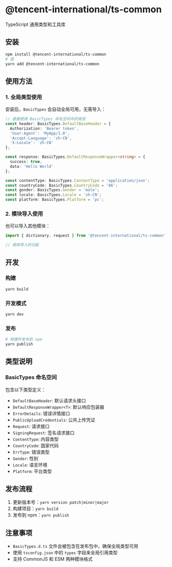 # @tencent-international/ts-common

TypeScript 通用类型和工具库

## 安装

```bash
npm install @tencent-international/ts-common
# 或
yarn add @tencent-international/ts-common
```

## 使用方法

### 1. 全局类型使用

安装后，`BasicTypes` 会自动全局可用，无需导入：

```typescript
// 直接使用 BasicTypes 命名空间中的类型
const header: BasicTypes.DefaultBaseHeader = {
  Authorization: 'Bearer token',
  'User-Agent': 'MyApp/1.0',
  'Accept-Language': 'zh-CN',
  'X-Locale': 'zh-CN'
};

const response: BasicTypes.DefaultResponseWrapper<string> = {
  success: true,
  data: 'Hello World'
};

const contentType: BasicTypes.ContentType = 'application/json';
const countryCode: BasicTypes.CountryCode = '86';
const gender: BasicTypes.Gender = 'male';
const locale: BasicTypes.Locale = 'zh-CN';
const platform: BasicTypes.Platform = 'pc';
```

### 2. 模块导入使用

也可以导入其他模块：

```typescript
import { dictionary, request } from '@tencent-international/ts-common';

// 使用导入的功能
```

## 开发

### 构建

```bash
yarn build
```

### 开发模式

```bash
yarn dev
```

### 发布

```bash
# 构建并发布到 npm
yarn publish
```

## 类型说明

### BasicTypes 命名空间

包含以下类型定义：

- `DefaultBaseHeader`: 默认请求头接口
- `DefaultResponseWrapper<T>`: 默认响应包装器
- `ErrorDetails`: 错误详情接口
- `PublicUploadCredentials`: 公共上传凭证
- `Request`: 请求接口
- `SigningRequest`: 签名请求接口
- `ContentType`: 内容类型
- `CountryCode`: 国家代码
- `ErrType`: 错误类型
- `Gender`: 性别
- `Locale`: 语言环境
- `Platform`: 平台类型

## 发布流程

1. 更新版本号：`yarn version patch|minor|major`
2. 构建项目：`yarn build`
3. 发布到 npm：`yarn publish`

## 注意事项

- `BasicTypes.d.ts` 文件会被包含在发布包中，确保全局类型可用
- 使用 `tsconfig.json` 中的 `types` 字段来全局引用类型
- 支持 CommonJS 和 ESM 两种模块格式
